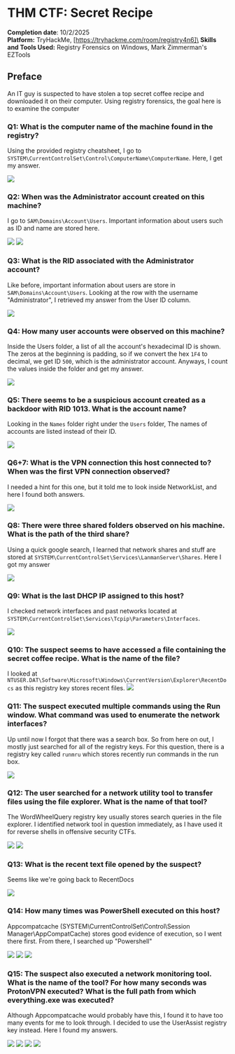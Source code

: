 # THM CTF: Secret Recipe

**Completion date**: 10/2/2025\
**Platform:** TryHackMe, [https://tryhackme.com/room/registry4n6]\
**Skills and Tools Used:** Registry Forensics on Windows, Mark Zimmerman's EZTools

## Preface
An IT guy is suspected to have stolen a top secret coffee recipe and downloaded it on their computer. Using registry forensics, the goal here is to examine the computer

### Q1: What is the computer name of the machine found in the registry?

Using the provided registry cheatsheet, I go to `SYSTEM\CurrentControlSet\Control\ComputerName\ComputerName`. Here, I get my answer.

![](Screenshots/secretrecipe/image19.png)

### Q2: When was the Administrator account created on this machine?

I go to `SAM\Domains\Account\Users`. Important information about users such as ID and name are stored here. 

![](Screenshots/secretrecipe/image.png)
![](Screenshots/secretrecipe/image2.png)

### Q3: What is the RID associated with the Administrator account?

Like before, important information about users are store in `SAM\Domains\Account\Users`. Looking at the row with the username "Administrator", I retrieved my answer from the User ID column. 

![](Screenshots/secretrecipe/image1.png)

### Q4: How many user accounts were observed on this machine?
Inside the Users folder, a list of all the account's hexadecimal ID is shown. The zeros at the beginning is padding, so if we convert the hex `1F4` to decimal, we get ID `500`, which is the administrator account. Anyways, I count the values inside the folder and get my answer.

![](Screenshots/secretrecipe/image3.png)

### Q5: There seems to be a suspicious account created as a backdoor with RID 1013. What is the account name?

Looking in the `Names` folder right under the `Users` folder, The names of accounts are listed instead of their ID. 

![](Screenshots/secretrecipe/image4.png)

### Q6+7: What is the VPN connection this host connected to? When was the first VPN connection observed?

I needed a hint for this one, but it told me to look inside NetworkList, and here I found both answers.

![](Screenshots/secretrecipe/image5.png)

### Q8: There were three shared folders observed on his machine. What is the path of the third share?

Using a quick google search, I learned that network shares and stuff are stored at `SYSTEM\CurrentControlSet\Services\LanmanServer\Shares`. Here I got my answer

![](Screenshots/secretrecipe/image6.png)

### Q9: What is the last DHCP IP assigned to this host?
I checked network interfaces and past networks located at `SYSTEM\CurrentControlSet\Services\Tcpip\Parameters\Interfaces`.

![](Screenshots/secretrecipe/image7.png)

### Q10: The suspect seems to have accessed a file containing the secret coffee recipe. What is the name of the file?

I looked at `NTUSER.DAT\Software\Microsoft\Windows\CurrentVersion\Explorer\RecentDocs` as this registry key stores recent files.
![](Screenshots/secretrecipe/image8.png)

### Q11: The suspect executed multiple commands using the Run window. What command was used to enumerate the network interfaces?

Up until now I forgot that there was a search box. So from here on out, I mostly just searched for all of the registry keys. For this question, there is a registry key called `runmru` which stores recently run commands in the run box.

![](Screenshots/secretrecipe/image9.png)

### Q12: The user searched for a network utility tool to transfer files using the file explorer. What is the name of that tool?

The WordWheelQuery registry key usually stores search queries in the file explorer. I identified network tool in question immediately, as I have used it for reverse shells in offensive security CTFs.

![](Screenshots/secretrecipe/image10.png)
![](Screenshots/secretrecipe/image11.png)

### Q13: What is the recent text file opened by the suspect?

Seems like we're going back to RecentDocs

![](Screenshots/secretrecipe/image8.png)

### Q14: How many times was PowerShell executed on this host?

Appcompatcache (SYSTEM\CurrentControlSet\Control\Session Manager\AppCompatCache) stores good evidence of execution, so I went there first. From there, I searched up "Powershell"

![](Screenshots/secretrecipe/image13.png)
![](Screenshots/secretrecipe/image14.png)
![](Screenshots/secretrecipe/image15.png)

### Q15: The suspect also executed a network monitoring tool. What is the name of the tool? For how many seconds was ProtonVPN executed? What is the full path from which everything.exe was executed?

Although Appcompatcache would probably have this, I found it to have too many events for me to look through. I decided to use the UserAssist registry key instead. Here I found my answers.

![](Screenshots/secretrecipe/image16.png)
![](Screenshots/secretrecipe/image17.png)
![](Screenshots/secretrecipe/image18.png)
![](Screenshots/secretrecipe/image19.png)